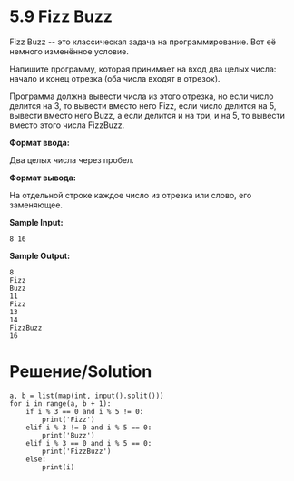 # 5.9 Fizz Buzz
Fizz Buzz -- это классическая задача на программирование. Вот её немного изменённое условие.

Напишите программу, которая принимает на вход два целых числа: начало и конец отрезка (оба числа входят в отрезок).

Программа должна вывести числа из этого отрезка, но если число делится на 3, то вывести вместо него Fizz, если число делится на 5, вывести вместо него Buzz, а если делится и на три, и на 5, то вывести вместо этого числа FizzBuzz.

**Формат ввода:**

Два целых числа через пробел.

**Формат вывода:**

На отдельной строке каждое число из отрезка или слово, его заменяющее.

**Sample Input:**

`8 16`

**Sample Output:**
```
8
Fizz
Buzz
11
Fizz
13
14
FizzBuzz
16
```

# Решение/Solution

```
a, b = list(map(int, input().split()))
for i in range(a, b + 1):
    if i % 3 == 0 and i % 5 != 0:
        print('Fizz')
    elif i % 3 != 0 and i % 5 == 0:
        print('Buzz')
    elif i % 3 == 0 and i % 5 == 0:
        print('FizzBuzz')
    else:
        print(i)
```